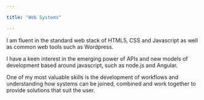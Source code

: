 ```yaml
---

title: "Web Systems"

--- 
```


I am fluent in the standard web stack of HTML5, CSS and Javascript as well as common web tools such as Wordpress. 

I have a keen interest in the emerging power of APIs and new models of development based around javascript, such as node.js and Angular. 

One of my most valuable skills is the development of workflows and understanding how systems can be joined, combined and work together to provide solutions that suit the user. 